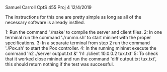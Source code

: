 Samuel Carroll
CptS 455
Proj 4
12/4/2019

The instructions for this one are pretty simple as long as all of the necessary software is already instlled.

1: Run the command './make' to compile the server and client files.
2: In one terminal run the command './runmn.sh' to start mininet with the proper specifications. 
3: In a separate terminal from step 2 run the command './Pox.sh' to start the Pox controller. 
4: In the running mininet execute the command 'h2 ./server output.txt &' 'h1 ./client 10.0.0.2 tux.txt'
5: To check that it worked close mininet and run the command 'diff output.txt tux.txt', this should return nothing
   if the test was successful. 